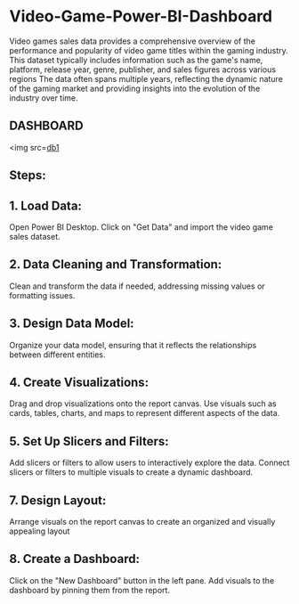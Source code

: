 # Video-Game-Power-BI-Dashboard
Video games sales data provides a comprehensive overview of the performance
and popularity of video game titles within the gaming industry. This dataset typically
includes information such as the game's name, platform, release year, genre, publisher,
and sales figures across various regions
The data often spans multiple years, reflecting the dynamic nature of the gaming
market and providing insights into the evolution of the industry over time.

## DASHBOARD

<img src=[db1](https://github.com/YogitaVaswani/Video-Game-Power-BI-Dashboard/assets/155186637/b57ce1d5-7bfc-4afc-9773-747fd391998e)


## Steps:
## 1. Load Data:
Open Power BI Desktop.
 Click on "Get Data" and import the video game sales dataset.
## 2. Data Cleaning and Transformation:
 Clean and transform the data if needed, addressing missing values or
 formatting issues.
## 3. Design Data Model:
 Organize your data model, ensuring that it reflects the relationships
 between different entities.
## 4. Create Visualizations:
Drag and drop visualizations onto the report canvas.
 Use visuals such as cards, tables, charts, and maps to represent different
 aspects of the data.
## 5. Set Up Slicers and Filters:
  Add slicers or filters to allow users to interactively explore the data.
 Connect slicers or filters to multiple visuals to create a dynamic
 dashboard.
## 7. Design Layout:
  Arrange visuals on the report canvas to create an organized and visually
 appealing layout
## 8. Create a Dashboard:
  Click on the "New Dashboard" button in the left pane.
  Add visuals to the dashboard by pinning them from the report.
